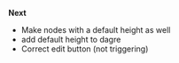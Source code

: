 **Next**
- Make nodes with a default height as well
- add default height to dagre
- Correct edit button (not triggering)